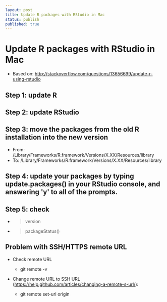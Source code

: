 ```yaml
---
layout: post
title: Update R packages with RStudio in Mac
status: publish
published: true
---
```

 
# Update R packages with RStudio in Mac
 
* Based on: http://stackoverflow.com/questions/13656699/update-r-using-rstudio
 
## Step 1: update R
## Step 2: update RStudio
## Step 3: move the packages from the old R installation into the new version
 
* From: /Library/Frameworks/R.framework/Versions/X.XX/Resources/library
* To: /Library/Frameworks/R.framework/Versions/X.XX/Resources/library
 
## Step 4: update your packages by typing update.packages() in your RStudio console, and answering 'y' to all of the prompts.
## Step 5: check 
 
* > version
* > packageStatus()
 
## Problem with SSH/HTTPS remote URL
 
* Check remote URL
    + git remote -v
    
* Change remote URL to SSH URL (https://help.github.com/articles/changing-a-remote-s-url/):
    + git remote set-url origin <new URL>
    
    
